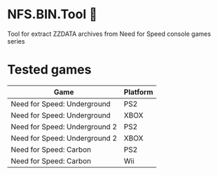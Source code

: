 # NFS.BIN.Tool :see_no_evil:
Tool for extract ZZDATA archives from Need for Speed console games series

# Tested games
| Game   | Platform   |
|---      |---    |
| Need for Speed: Underground | PS2 |
| Need for Speed: Underground | XBOX |
| Need for Speed: Underground 2 | PS2 |
| Need for Speed: Underground 2 | XBOX |
| Need for Speed: Carbon | PS2 |
| Need for Speed: Carbon | Wii |
